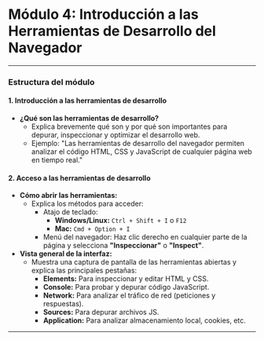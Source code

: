 # **Módulo 4: Introducción a las Herramientas de Desarrollo del Navegador**

---

### **Estructura del módulo**

#### **1. Introducción a las herramientas de desarrollo**
- **¿Qué son las herramientas de desarrollo?**
  - Explica brevemente qué son y por qué son importantes para depurar, inspeccionar y optimizar el desarrollo web.
  - Ejemplo: "Las herramientas de desarrollo del navegador permiten analizar el código HTML, CSS y JavaScript de cualquier página web en tiempo real."

#### **2. Acceso a las herramientas de desarrollo**
- **Cómo abrir las herramientas:**
  - Explica los métodos para acceder:
    - Atajo de teclado:
      - **Windows/Linux:** `Ctrl + Shift + I` o `F12`
      - **Mac:** `Cmd + Option + I`
    - Menú del navegador: Haz clic derecho en cualquier parte de la página y selecciona **"Inspeccionar"** o **"Inspect"**.
- **Vista general de la interfaz:**
  - Muestra una captura de pantalla de las herramientas abiertas y explica las principales pestañas:
    - **Elements:** Para inspeccionar y editar HTML y CSS.
    - **Console:** Para probar y depurar código JavaScript.
    - **Network:** Para analizar el tráfico de red (peticiones y respuestas).
    - **Sources:** Para depurar archivos JS.
    - **Application:** Para analizar almacenamiento local, cookies, etc.

---
